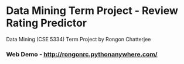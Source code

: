 # Data Mining Term Project - Review Rating Predictor
Data Mining (CSE 5334) Term Project by Rongon Chatterjee
### Web Demo - http://rongonrc.pythonanywhere.com/

